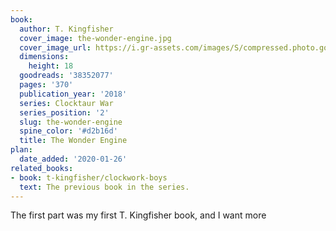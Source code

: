 ```yaml
---
book:
  author: T. Kingfisher
  cover_image: the-wonder-engine.jpg
  cover_image_url: https://i.gr-assets.com/images/S/compressed.photo.goodreads.com/books/1517810851l/38352077._SY475_.jpg
  dimensions:
    height: 18
  goodreads: '38352077'
  pages: '370'
  publication_year: '2018'
  series: Clocktaur War
  series_position: '2'
  slug: the-wonder-engine
  spine_color: '#d2b16d'
  title: The Wonder Engine
plan:
  date_added: '2020-01-26'
related_books:
- book: t-kingfisher/clockwork-boys
  text: The previous book in the series.
---
```


The first part was my first T. Kingfisher book, and I want more
